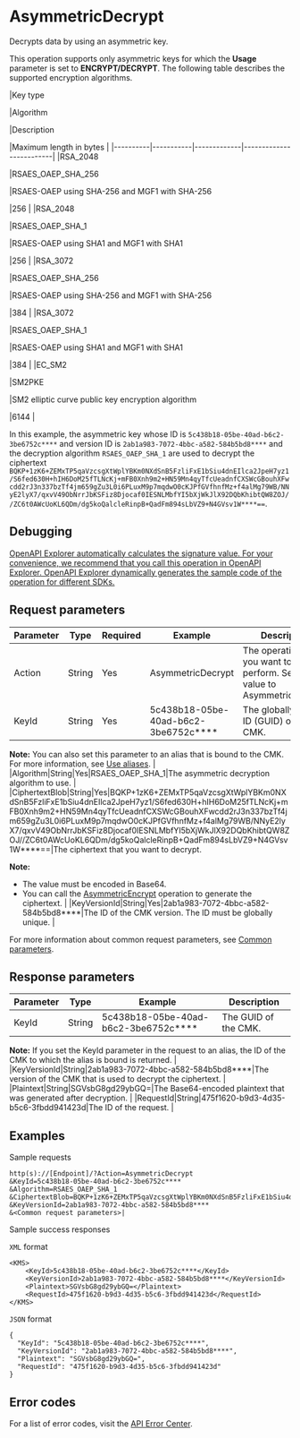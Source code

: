 # AsymmetricDecrypt

Decrypts data by using an asymmetric key.

This operation supports only asymmetric keys for which the **Usage** parameter is set to **ENCRYPT/DECRYPT**. The following table describes the supported encryption algorithms.

|Key type

|Algorithm

|Description

|Maximum length in bytes |
|----------|-----------|-------------|-------------------------|
|RSA\_2048

|RSAES\_OAEP\_SHA\_256

|RSAES-OAEP using SHA-256 and MGF1 with SHA-256

|256 |
|RSA\_2048

|RSAES\_OAEP\_SHA\_1

|RSAES-OAEP using SHA1 and MGF1 with SHA1

|256 |
|RSA\_3072

|RSAES\_OAEP\_SHA\_256

|RSAES-OAEP using SHA-256 and MGF1 with SHA-256

|384 |
|RSA\_3072

|RSAES\_OAEP\_SHA\_1

|RSAES-OAEP using SHA1 and MGF1 with SHA1

|384 |
|EC\_SM2

|SM2PKE

|SM2 elliptic curve public key encryption algorithm

|6144 |

In this example, the asymmetric key whose ID is `5c438b18-05be-40ad-b6c2-3be6752c****` and version ID is `2ab1a983-7072-4bbc-a582-584b5bd8****` and the decryption algorithm `RSAES_OAEP_SHA_1` are used to decrypt the ciphertext `BQKP+1zK6+ZEMxTP5qaVzcsgXtWplYBKm0NXdSnB5FzliFxE1bSiu4dnEIlca2JpeH7yz1/S6fed630H+hIH6DoM25fTLNcKj+mFB0Xnh9m2+HN59Mn4qyTfcUeadnfCXSWcGBouhXFwcdd2rJ3n337bzTf4jm659gZu3L0i6PLuxM9p7mqdwO0cKJPfGVfhnfMz+f4alMg79WB/NNyE2lyX7/qxvV49ObNrrJbKSFiz8Djocaf0IESNLMbfYI5bXjWkJlX92DQbKhibtQW8ZOJ//ZC6t0AWcUoKL6QDm/dg5koQalcleRinpB+QadFm894sLbVZ9+N4GVsv1W****==`.

## Debugging

[OpenAPI Explorer automatically calculates the signature value. For your convenience, we recommend that you call this operation in OpenAPI Explorer. OpenAPI Explorer dynamically generates the sample code of the operation for different SDKs.](https://api.aliyun.com/#product=Kms&api=AsymmetricDecrypt&type=RPC&version=2016-01-20)

## Request parameters

|Parameter|Type|Required|Example|Description|
|---------|----|--------|-------|-----------|
|Action|String|Yes|AsymmetricDecrypt|The operation that you want to perform. Set the value to AsymmetricDecrypt. |
|KeyId|String|Yes|5c438b18-05be-40ad-b6c2-3be6752c\*\*\*\*|The globally unique ID \(GUID\) of the CMK.

 **Note:** You can also set this parameter to an alias that is bound to the CMK. For more information, see [Use aliases](~~68522~~). |
|Algorithm|String|Yes|RSAES\_OAEP\_SHA\_1|The asymmetric decryption algorithm to use. |
|CiphertextBlob|String|Yes|BQKP+1zK6+ZEMxTP5qaVzcsgXtWplYBKm0NXdSnB5FzliFxE1bSiu4dnEIlca2JpeH7yz1/S6fed630H+hIH6DoM25fTLNcKj+mFB0Xnh9m2+HN59Mn4qyTfcUeadnfCXSWcGBouhXFwcdd2rJ3n337bzTf4jm659gZu3L0i6PLuxM9p7mqdwO0cKJPfGVfhnfMz+f4alMg79WB/NNyE2lyX7/qxvV49ObNrrJbKSFiz8Djocaf0IESNLMbfYI5bXjWkJlX92DQbKhibtQW8ZOJ//ZC6t0AWcUoKL6QDm/dg5koQalcleRinpB+QadFm894sLbVZ9+N4GVsv1W\*\*\*\*==|The ciphertext that you want to decrypt.

 **Note:**

-   The value must be encoded in Base64.
-   You can call the [AsymmetricEncrypt](~~148131~~) operation to generate the ciphertext. |
|KeyVersionId|String|Yes|2ab1a983-7072-4bbc-a582-584b5bd8\*\*\*\*|The ID of the CMK version. The ID must be globally unique. |

For more information about common request parameters, see [Common parameters](~~69007~~).

## Response parameters

|Parameter|Type|Example|Description|
|---------|----|-------|-----------|
|KeyId|String|5c438b18-05be-40ad-b6c2-3be6752c\*\*\*\*|The GUID of the CMK.

 **Note:** If you set the KeyId parameter in the request to an alias, the ID of the CMK to which the alias is bound is returned. |
|KeyVersionId|String|2ab1a983-7072-4bbc-a582-584b5bd8\*\*\*\*|The version of the CMK that is used to decrypt the ciphertext. |
|Plaintext|String|SGVsbG8gd29ybGQ=|The Base64-encoded plaintext that was generated after decryption. |
|RequestId|String|475f1620-b9d3-4d35-b5c6-3fbdd941423d|The ID of the request. |

## Examples

Sample requests

```
http(s)://[Endpoint]/?Action=AsymmetricDecrypt
&KeyId=5c438b18-05be-40ad-b6c2-3be6752c****
&Algorithm=RSAES_OAEP_SHA_1
&CiphertextBlob=BQKP+1zK6+ZEMxTP5qaVzcsgXtWplYBKm0NXdSnB5FzliFxE1bSiu4dnEIlca2JpeH7yz1/S6fed630H+hIH6DoM25fTLNcKj+mFB0Xnh9m2+HN59Mn4qyTfcUeadnfCXSWcGBouhXFwcdd2rJ3n337bzTf4jm659gZu3L0i6PLuxM9p7mqdwO0cKJPfGVfhnfMz+f4alMg79WB/NNyE2lyX7/qxvV49ObNrrJbKSFiz8Djocaf0IESNLMbfYI5bXjWkJlX92DQbKhibtQW8ZOJ//ZC6t0AWcUoKL6QDm/dg5koQalcleRinpB+QadFm894sLbVZ9+N4GVsv1W****==
&KeyVersionId=2ab1a983-7072-4bbc-a582-584b5bd8****
&<Common request parameters>|
```

Sample success responses

`XML` format

```
<KMS>
    <KeyId>5c438b18-05be-40ad-b6c2-3be6752c****</KeyId>
    <KeyVersionId>2ab1a983-7072-4bbc-a582-584b5bd8****</KeyVersionId>
    <Plaintext>SGVsbG8gd29ybGQ=</Plaintext>
    <RequestId>475f1620-b9d3-4d35-b5c6-3fbdd941423d</RequestId>
</KMS>
```

`JSON` format

```
{
  "KeyId": "5c438b18-05be-40ad-b6c2-3be6752c****",
  "KeyVersionId": "2ab1a983-7072-4bbc-a582-584b5bd8****",
  "Plaintext": "SGVsbG8gd29ybGQ=",
  "RequestId": "475f1620-b9d3-4d35-b5c6-3fbdd941423d"
}
```

## Error codes

For a list of error codes, visit the [API Error Center](https://error-center.alibabacloud.com/status/product/Kms).

